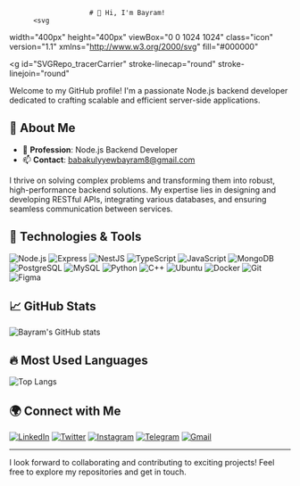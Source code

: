                         # 👋 Hi, I'm Bayram!
          <svg
   width="400px"
   height="400px"
   viewBox="0 0 1024 1024"
   class="icon"
   version="1.1"
   xmlns="http://www.w3.org/2000/svg"
   fill="#000000"
>
   <g id="SVGRepo_bgCarrier" stroke-width="0"></g>
   <g
      id="SVGRepo_tracerCarrier"
      stroke-linecap="round"
      stroke-linejoin="round"
   ></g>
   <g id="SVGRepo_iconCarrier">
      <path
         d="M864 64H160c-17.6 0-32 14.4-32 32v832c0 17.6 14.4 32 32 32h704c17.6 0 32-14.4 32-32V96c0-17.6-14.4-32-32-32zM474.8 743.1H284.1c-19.4 0-35.1-15.7-35.1-35.1V316c0-19.4 15.7-35.1 35.1-35.1h190.6c19.4 0 35.1 15.7 35.1 35.1v392c0 19.4-15.7 35.1-35.1 35.1z m217.2-305.1H532c-4.4 0-8 3.6-8 8v236c0 4.4 3.6 8 8 8h160c4.4 0 8-3.6 8-8V446c0-4.4-3.6-8-8-8z m0-140H532c-4.4 0-8 3.6-8 8v68c0 4.4 3.6 8 8 8h160c4.4 0 8-3.6 8-8v-68c0-4.4-3.6-8-8-8z"
         fill="#e6e6e6"
      ></path>
   </g>
</svg>

Welcome to my GitHub profile! I'm a passionate Node.js backend developer dedicated to crafting scalable and efficient server-side applications.

## 🌟 About Me

- 💼 **Profession**: Node.js Backend Developer
- 📫 **Contact**: babakulyyewbayram8@gmail.com

I thrive on solving complex problems and transforming them into robust, high-performance backend solutions. My expertise lies in designing and developing RESTful APIs, integrating various databases, and ensuring seamless communication between services.

## 🚀 Technologies & Tools

![Node.js](https://img.shields.io/badge/-Node.js-339933?logo=node.js&logoColor=white&style=flat)
![Express](https://img.shields.io/badge/-Express-000000?logo=express&logoColor=white&style=flat)
![NestJS](https://img.shields.io/badge/-NestJS-E0234E?logo=nestjs&logoColor=white&style=flat)
![TypeScript](https://img.shields.io/badge/-TypeScript-007ACC?logo=typescript&logoColor=white&style=flat)
![JavaScript](https://img.shields.io/badge/-JavaScript-F7DF1E?logo=javascript&logoColor=black&style=flat)
![MongoDB](https://img.shields.io/badge/-MongoDB-47A248?logo=mongodb&logoColor=white&style=flat)
![PostgreSQL](https://img.shields.io/badge/-PostgreSQL-336791?logo=postgresql&logoColor=white&style=flat)
![MySQL](https://img.shields.io/badge/-MySQL-4479A1?logo=mysql&logoColor=white&style=flat)
![Python](https://img.shields.io/badge/-Python-3776AB?logo=python&logoColor=white&style=flat)
![C++](https://img.shields.io/badge/-C++-00599C?logo=c%2b%2b&logoColor=white&style=flat)
![Ubuntu](https://img.shields.io/badge/-Ubuntu-E95420?logo=ubuntu&logoColor=white&style=flat)
![Docker](https://img.shields.io/badge/-Docker-2496ED?logo=docker&logoColor=white&style=flat)
![Git](https://img.shields.io/badge/-Git-F05032?logo=git&logoColor=white&style=flat)
![Figma](https://img.shields.io/badge/-Figma-F24E1E?logo=figma&logoColor=white&style=flat)

## 📈 GitHub Stats

![Bayram's GitHub stats](https://github-readme-stats.vercel.app/api?username=bbayramm&show_icons=true&theme=radical)

## 🔥 Most Used Languages

![Top Langs](https://github-readme-stats.vercel.app/api/top-langs/?username=bbayramm&layout=compact&theme=radical)

## 🌍 Connect with Me

[![LinkedIn](https://img.shields.io/badge/LinkedIn-0077B5?logo=linkedin&logoColor=white&style=flat)](https://www.linkedin.com/in/bayram-babagulyy)
[![Twitter](https://img.shields.io/badge/Twitter-1DA1F2?logo=twitter&logoColor=white&style=flat)](https://twitter.com/BayramBabagulyy)
[![Instagram](https://img.shields.io/badge/Instagram-E4405F?logo=instagram&logoColor=white&style=flat)](https://www.instagram.com/b_babagulyyev)
[![Telegram](https://img.shields.io/badge/Telegram-2CA5E0?logo=telegram&logoColor=white&style=flat)](https://t.me/bayram_babagulyyev)
[![Gmail](https://img.shields.io/badge/Gmail-D14836?logo=gmail&logoColor=white&style=flat)](mailto:babakulyyewbayram8@gmail.com)

---

I look forward to collaborating and contributing to exciting projects! Feel free to explore my repositories and get in touch.
